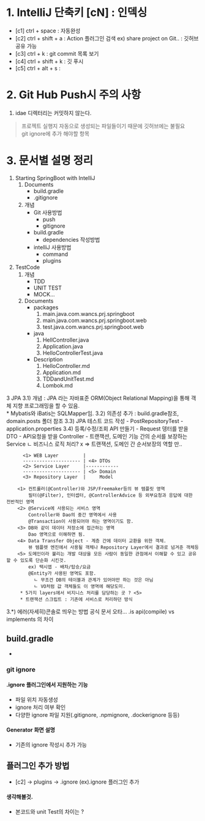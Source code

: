 # 1. IntelliJ 단축키 [cN] : 인덱싱
- [c1] ctrl + space : 자동완성
- [c2] ctrl + shift + a : Action 플러그인 검색
  ex) share project on Git.. : 깃허브 공유 가능
- [c3] ctrl + k : git commit 목록 보기 
- [c4] ctrl + shift + k : 깃 푸시 
- [c5] ctrl + alt + s : 

# **2. Git Hub Push시 주의 사항**
 1. idae 디렉터리는 커밋하지 않는다. 
   > 프로젝트 실행지 자동으로 생성되는 파일들이기 때문에 깃허브에는 불필요<br>
   > git ignore에 추가 해야할 항목 

 
 
# **3. 문서별 설명 정리** 
1. Starting SpringBoot with IntelliJ
    1) Documents 
        - build.gradle
        - .gitignore
    2) 개념 
        - Git 사용방법
            - push
            - gitignore
        - build.gradle
            - dependencies 작성방법
        - intelliJ 사용방법
            - command
            - plugins
2. TestCode
    1) 개념
         - TDD
         - UNIT TEST
         - MOCK...
    9) Documents
        - packages
            1. main.java.com.wancs.prj.springboot
            2. main.java.com.wancs.prj.springboot.web
            3. test.java.com.wancs.prj.springboot.web
        - java
            1. HellController.java
            2. Application.java
            3. HelloControllerTest.java
         - Description
            1. HelloController.md
            2. Application.md
            3. TDDandUnitTest.md
            4. Lombok.md 
         
     
3 JPA 
   3.1) 개념  : JPA 라는 자바표준 ORM(Object Relational Mapping)을 통해 객체 지향 프로그래밍을 할 수 있음.  
            * Mybatis와 iBatis는 SQLMapper임.
   3.2) 의존성 추가 : build.gradle참조, domain.posts 폴더 참조
   3.3) JPA 테스트 코드 작성 
        - PostRepositoryTest
        - application.properties
   3.4) 등록/수정/조회 API 만들기
        - Request 뎅터를 받을 DTO
        - API요청을 받을 Controller
        - 트랜잭션, 도메인 기능 간의 순서를 보장하는 Service
          ㄴ 비즈니스 로직 처리? x => 트랜잭션, 도메인 간 순서보장의 역할 만.. 
          
          <1> WEB Layer         |
          --------------------- | <4> DTOs
          <2> Service Layer     |------------
          --------------------- | <5> Domain
          <3> Repository Layer  |     Model
          
        <1> 컨트롤러(@Controller)와 JSP/Freemaker등의 뷰 템플릿 영역
            필터(@Filter), 인터셉터, @ControllerAdvice 등 외부요청과 응답에 대한 전반적인 영역
        <2> @Service에 사용되는 서비스 영역
            Controller와 Dao의 중간 영역에서 사용
            @Transaction이 사용되어야 하는 영역이기도 함.
        <3> DB와 같이 데이터 저장소에 접근하는 영역
            Dao 영역으로 이해하면 됨. 
        <4> Data Transfer Object - 계층 간에 데이터 교환을 위한 객체.
            뷰 템플렛 엔진에서 사용될 객체나 Repository Layer에서 결과로 넘겨준 객체등
        <5> 도메인이라 불리는 개발 대상을 모든 사람이 동일한 관점에서 이해할 수 있고 공유할 수 있도록 단순화 시킨것. 
            ex) 택시앱 - 배차/탑승/요금 
            @Entity가 사용된 영역도 포함.
              ㄴ 무조건 DB의 테이블과 관계가 있어야만 하는 것은 아님
              ㄴ VO처럼 값 객체들도 이 영역에 해당도미.
         * 5가지 layers에서 비지니스 처리를 담당하는 곳 ? <5>
         * 트랜잭션 스크립트 : 기존에 서비스로 처리하던 방식
          
        
   3.*) 에러(자세히)콘솔로 띄우는 방법
        공식 문서 
        오타... .is
        api(compile) vs implements 의 차이 
        

## build.gradle 
- 

### git ignore
#### .ignore 플러그인에서 지원하는 기능
 - 파일 위치 자동생성
 - ignore 처리 여부 확인
 - 다양한 ignore 파일 지원(.gitignore, .npmignore, .dockerignore 등등)
 
#### Generator 화면 설명 
 -  기존의 ignore 작성시 추가 가능 

 
## 플러그인 추가 방법 ##
 - [c2] -> plugins -> .ignore (ex).ignore 플러그인 추가
 
#### 생각해볼것. 
 - 본코드와 unit Test의 차이는 ?
  